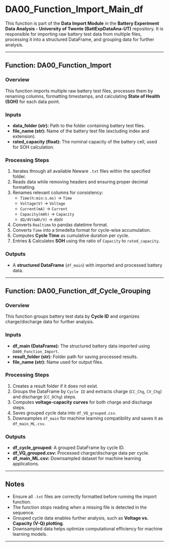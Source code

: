 # DA00_Function_Import_Main_df

This function is part of the **Data Import Module** in the **Battery Experiment Data Analysis - University of Twente (BattExpDataAna-UT)** repository. It is responsible for importing raw battery test data from multiple files, processing it into a structured DataFrame, and grouping data for further analysis.

---

## **Function: DA00_Function_Import**
### **Overview**
This function imports multiple raw battery test files, processes them by renaming columns, formatting timestamps, and calculating **State of Health (SOH)** for each data point.

### **Inputs**
- **data_folder (str):** Path to the folder containing battery test files.
- **file_name (str):** Name of the battery test file (excluding index and extension).
- **rated_capacity (float):** The nominal capacity of the battery cell, used for SOH calculation.

### **Processing Steps**
1. Iterates through all available Neware `.txt` files within the specified folder.
2. Reads data while removing headers and ensuring proper decimal formatting.
3. Renames relevant columns for consistency:
   - `Time(h:min:s.ms)` → `Time`
   - `Voltage(V)` → `Voltage`
   - `Current(mA)` → `Current`
   - `Capacity(mAh)` → `Capacity`
   - `dQ/dV(mAh/V)` → `dQdV`
4. Converts `Realtime` to pandas datetime format.
5. Converts `Time` into a timedelta format for cycle-wise accumulation.
6. Computes **Cycle Time** as cumulative duration per cycle.
7. Entries & Calculates **SOH** using the ratio of `Capacity` to `rated_capacity`.

### **Outputs**
- A **structured DataFrame** (`df_main`) with imported and processed battery data.

---

## **Function: DA00_Function_df_Cycle_Grouping**
### **Overview**
This function groups battery test data by **Cycle ID** and organizes charge/discharge data for further analysis.

### **Inputs**
- **df_main (DataFrame):** The structured battery data imported using `DA00_Function_Import`.
- **result_folder (str):** Folder path for saving processed results.
- **file_name (str):** Name used for output files.

### **Processing Steps**
1. Creates a result folder if it does not exist.
2. Groups the DataFrame by `Cycle ID` and extracts charge (`CC_Chg`, `CV_Chg`) and discharge (`CC_DChg`) steps.
3. Computes **voltage-capacity curves** for both charge and discharge steps.
4. Saves grouped cycle data into `df_VQ_grouped.csv`.
5. Downsamples `df_main` for machine learning compatibility and saves it as `df_main_ML.csv`.

### **Outputs**
- **df_cycle_grouped:** A grouped DataFrame by cycle ID.
- **df_VQ_grouped.csv:** Processed charge/discharge data per cycle.
- **df_main_ML.csv:** Downsampled dataset for machine learning applications.

---

## **Notes**
- Ensure all `.txt` files are correctly formatted before running the import function.
- The function stops reading when a missing file is detected in the sequence.
- Grouped cycle data enables further analysis, such as **Voltage vs. Capacity (V-Q) plotting**.
- Downsampled data helps optimize computational efficiency for machine learning models.

---
